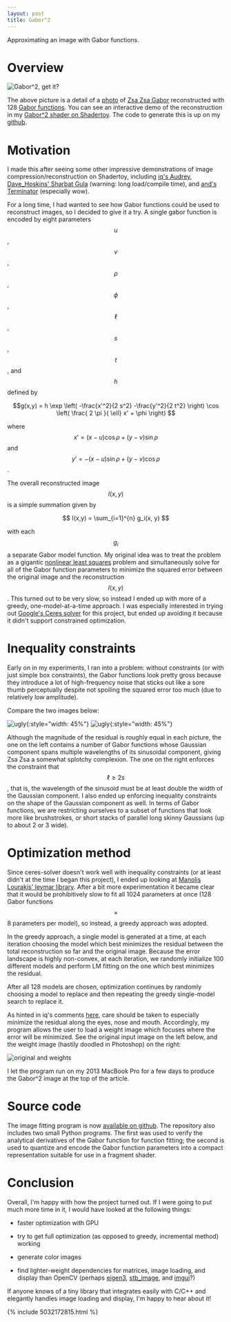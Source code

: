 ```yaml
---
layout: post
title: Gabor^2
---
```

Approximating an image with Gabor functions.

Overview
========

![Gabor^2, get it?](/images/gabor2/gabor2.png)

The above picture is a detail of a [photo](http://www.instyle.com/celebrity/gallery-vintage-photos-zsa-zsa-gabor) of [Zsa Zsa
Gabor](http://www.instyle.com/celebrity/gallery-vintage-photos-zsa-zsa-gabor)
reconstructed with 128 [Gabor
functions](https://en.wikipedia.org/wiki/Gabor_filter). You can see an
interactive demo of the reconstruction in my [Gabor^2
shader on Shadertoy](https://www.shadertoy.com/view/4ljSRR). The code to generate this is up on my [github](https://github.com/mzucker/imfit).

Motivation
==========

I made this after seeing some other impressive demonstrations of image
compression/reconstruction on Shadertoy, including [iq's
Audrey](https://www.shadertoy.com/view/4df3D8), [Dave_Hoskins' Sharbat
Gula](https://www.shadertoy.com/view/XslSRs) (warning: long
load/compile time), and [and's
Terminator](https://www.shadertoy.com/view/MdSXzG) (especially wow).

For a long time, I had wanted to see how Gabor functions could be used
to reconstruct images, so I decided to give it a try.  A single gabor
function is encoded by eight parameters $$u$$, $$v$$, $$\rho$$,
$$\phi$$, $$\ell$$, $$s$$, $$t$$, and $$h$$ defined by

$$g(x,y) = h \exp \left( -\frac{x'^2}{2 s^2} -\frac{y'^2}{2 t^2} \right) \cos \left( \frac{ 2 \pi }{ \ell} x' + \phi \right)
$$

where $$ x' = (x - u) \cos \rho  + (y - v) \sin \rho $$ and $$ y' = -(x - u) \sin \rho + (y - v) \cos \rho $$.

The overall reconstructed image $$I(x,y)$$ is a simple summation given by

$$ I(x,y) = \sum_{i=1}^{n} g_i(x, y) $$

with each $$g_i$$ a separate Gabor model function. My original idea
was to treat the problem as a gigantic [nonlinear least
squares](https://en.wikipedia.org/wiki/Non-linear_least_squares)
problem and simultaneously solve for all of the Gabor function
parameters to minimize the squared error between the original image
and the reconstruction $$I(x,y)$$. This turned out to be very slow, so
instead I ended up with more of a greedy, one-model-at-a-time
approach. I was especially interested in trying out [Google's Ceres
solver](http://ceres-solver.org/) for this project, but ended up
avoiding it because it didn't support constrained optimization.

Inequality constraints
======================

Early on in my experiments, I ran into a problem: without constraints
(or with just simple box constraints), the Gabor functions look pretty
gross because they introduce a lot of high-frequency noise that sticks
out like a sore thumb perceptually despite not spoiling the squared
error too much (due to relatively low amplitude).

Compare the two images below:

![ugly](/images/gabor2/ImFit_ugly.png){:style="width: 45%"}
![ugly](/images/gabor2/ImFit_ok.png){:style="width: 45%"}

Although the magnitude of the residual is roughly equal in each
picture, the one on the left contains a number of Gabor functions
whose Gaussian component spans multiple wavelengths of its sinusoidal
component, giving Zsa Zsa a somewhat splotchy complexion. The one on
the right enforces the constraint that $$ \ell \geq 2 s $$, that is,
the wavelength of the sinusoid must be at least double the
width of the Gaussian component. I also ended up enforcing inequality constraints
on the shape of the Gaussian component as well. In terms of Gabor
functions, we are restricting ourselves to a subset of functions that
look more like brushstrokes, or short stacks of parallel long skinny Gaussians
(up to about 2 or 3 wide).

Optimization method
===================

Since ceres-solver doesn't work well with inequality constraints (or at least
didn't at the time I began this project), I ended up looking at
[Manolis Lourakis' levmar
library](http://users.ics.forth.gr/~lourakis/levmar/). After a bit
more experimentation it became clear that it would be prohibitively
slow to fit all 1024 parameters at once (128 Gabor functions $$\times$$
8 parameters per model), so instead, a greedy approach was adopted.

In the greedy approach, a single model is generated at a time, at each
iteration choosing the model which best minimizes the residual between
the total reconstruction so far and the original image. Because the
error landscape is highly non-convex, at each iteration, we randomly
initialize 100 different models and perform LM fitting on the one
which best minimizes the residual.

After all 128 models are chosen, optimization continues by randomly
choosing a model to replace and then repeating the greedy single-model
search to replace it.

As hinted in iq's comments [here](https://www.shadertoy.com/view/4df3D8),
care should be taken to especially minimize the residual along the
eyes, nose and mouth. Accordingly, my program allows the user to load
a weight image which focuses where the error will be minimized. See
the original input image on the left below, and the weight image
(hastily doodled in Photoshop) on the right:

![original and weights](/images/gabor2/gabor_input_and_weights.png)

I let the program run on my 2013 MacBook Pro for a few days to produce
the Gabor^2 image at the top of the article. 

Source code
===========

The image fitting program is now [available on
github](https://github.com/mzucker/imfit). The repository also
includes two small Python programs. The first was used to verify the
analytical derivatives of the Gabor function for function fitting; the
second is used to quantize and encode the Gabor function parameters
into a compact representation suitable for use in a fragment shader.

Conclusion
==========

Overall, I'm happy with how the project turned out. If I were going to
put much more time in it, I would have looked at the following things:

 - faster optimization with GPU

 - try to get full optimization (as opposed to greedy, incremental method) working
 
 - generate color images
 
 - find lighter-weight dependencies for matrices, image loading, and
   display than OpenCV (perhaps
   [eigen3](http://eigen.tuxfamily.org/index.php?title=Main_Page),
   [stb_image](https://github.com/nothings/stb), and
   [imgui](https://github.com/ocornut/imgui)?)

If anyone knows of a tiny library that integrates easily with C/C++
and elegantly handles image loading and display, I'm happy to hear
about it!

{% include 5032172815.html %}

